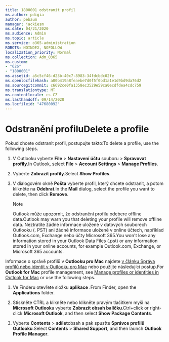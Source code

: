 ```yaml
---
title: 1800001 odstranit profil
ms.author: pdigia
author: pebaum
manager: jackiesm
ms.date: 04/21/2020
ms.audience: Admin
ms.topic: article
ms.service: o365-administration
ROBOTS: NOINDEX, NOFOLLOW
localization_priority: Normal
ms.collection: Adm_O365
ms.custom:
- "626"
- "1800001"
ms.assetid: a5c5cf46-d23b-40c7-8983-34fdcbdc02fe
ms.openlocfilehash: a00b419a8feaebe7d0f5f0bd1a1e1d9bd9da76d2
ms.sourcegitcommit: c6692ce0fa1358ec3529e59ca0ecdfdea4cdc759
ms.translationtype: MT
ms.contentlocale: cs-CZ
ms.lasthandoff: 09/14/2020
ms.locfileid: "47680092"
---
```

# <a name="delete-a-profile"></a><span data-ttu-id="84cc4-102">Odstranění profilu</span><span class="sxs-lookup"><span data-stu-id="84cc4-102">Delete a profile</span></span>

<span data-ttu-id="84cc4-103">Pokud chcete odstranit profil, postupujte takto:</span><span class="sxs-lookup"><span data-stu-id="84cc4-103">To delete a profile, use the following steps.</span></span>
  
1. <span data-ttu-id="84cc4-104">V Outlooku vyberte **File** \> **Nastavení účtu** souboru \> **Spravovat profily**.</span><span class="sxs-lookup"><span data-stu-id="84cc4-104">In Outlook, select **File** \> **Account Settings** \> **Manage Profiles**.</span></span>

2. <span data-ttu-id="84cc4-105">Vyberte **Zobrazit profily**.</span><span class="sxs-lookup"><span data-stu-id="84cc4-105">Select **Show Profiles**.</span></span>

3. <span data-ttu-id="84cc4-106">V dialogovém okně **Pošta** vyberte profil, který chcete odstranit, a potom klikněte na **Odebrat**.</span><span class="sxs-lookup"><span data-stu-id="84cc4-106">In the **Mail** dialog, select the profile you want to delete, then click **Remove**.</span></span>

    > [!NOTE]
    > <span data-ttu-id="84cc4-107">Outlook může upozornit, že odstranění profilu odebere offline data.</span><span class="sxs-lookup"><span data-stu-id="84cc4-107">Outlook may warn you that deleting your profile will remove offline data.</span></span> <span data-ttu-id="84cc4-108">Neztratíte žádné informace uložené v datových souborech Outlooku (. PST) ani žádné informace uložené v online účtech, například Outlook.com, Exchange nebo účty Microsoft 365.</span><span class="sxs-lookup"><span data-stu-id="84cc4-108">You won't lose any information stored in your Outlook Data Files (.pst) or any information stored in your online accounts, for example Outlook.com, Exchange, or Microsoft 365 accounts.</span></span>
  
<span data-ttu-id="84cc4-109">Informace o správě profilů v **Outlooku pro Mac** najdete [v článku Správa profilů nebo identit v Outlooku pro Mac](https://support.office.com/article/fed2a955-74df-4a24-bef6-78a426958c4c.aspx) nebo použijte následující postup.</span><span class="sxs-lookup"><span data-stu-id="84cc4-109">For **Outlook for Mac** profile management, see [Manage profiles or identities in Outlook for Mac](https://support.office.com/article/fed2a955-74df-4a24-bef6-78a426958c4c.aspx) or use the following steps.</span></span>
  
1. <span data-ttu-id="84cc4-110">Ve Finderu otevřete složku **aplikace** .</span><span class="sxs-lookup"><span data-stu-id="84cc4-110">From Finder, open the **Applications** folder.</span></span>

2. <span data-ttu-id="84cc4-111">Stiskněte CTRL a klikněte nebo klikněte pravým tlačítkem myši na **Microsoft Outlook**a vyberte **Zobrazit obsah balíčku**.</span><span class="sxs-lookup"><span data-stu-id="84cc4-111">Ctrl+click or right-click **Microsoft Outlook**, and then select **Show Package Contents**.</span></span>

3. <span data-ttu-id="84cc4-112">Vyberte **Contents** \> **sdílet**obsah a pak spusťte **Správce profilů Outlooku**.</span><span class="sxs-lookup"><span data-stu-id="84cc4-112">Select **Contents** \> **Shared Support**, and then launch **Outlook Profile Manager**.</span></span>
